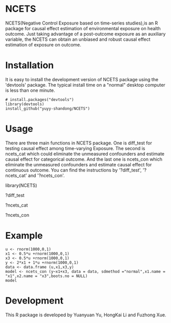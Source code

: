 # NCETS

NCETS(Negative Control Exposure based on time-series studies),is an R package for causal effect estimation of environmental exposure on health outcome. Just taking advantage of a post-outcome exposure as an auxiliary variable, the NCETS  can obtain an unbiased and robust causal effect estimation of exposure on outcome. 


# Installation
It is easy to install the development version of NCETS package using the 'devtools' package. The typical install time on a "normal" desktop computer is less than one minute.

```
# install.packages("devtools")
library(devtools)
install_github("yuyy-shandong/NCETS")
```


# Usage
There are three main functions in NCETS package. One is diff_test for testing causal effect among time-varying Exposure. The second is ncets_cat which could eliminate the unmeasured confounders and estimate causal effect for categorical outcome. And the last one is ncets_con which eliminate the unmeasured confounders and estimate causal effect for continuous outcome.
You can find the instructions by '?diff_test', '?ncets_cat'  and  '?ncets_con'.

library(NCETS)

?diff_test

?ncets_cat

?ncets_con


# Example


```
u <- rnorm(1000,0,1)
x1 <- 0.5*u +rnorm(1000,0,1)
x3 <- 0.5*u +rnorm(1000,0,1)
y <- 2*x1 + 1*u +rnorm(1000,0,1)
data <- data.frame (u,x1,x3,y)
model <- ncets_con (y~x1+x3, data = data, sdmethod ="normal",x1.name = "x1",x2.name = "x3",boots.no = NULL)
model
```


# Development
This R package is developed by Yuanyuan Yu, HongKai Li and Fuzhong Xue.
